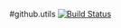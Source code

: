 #github.utils
[![Build Status][build-status-image]][build-status]

[build-status-image]: https://travis-ci.org/dpwspoon/github.utils.svg?branch=develop
[build-status]: https://travis-ci.org/dpwspoon/github.utils

